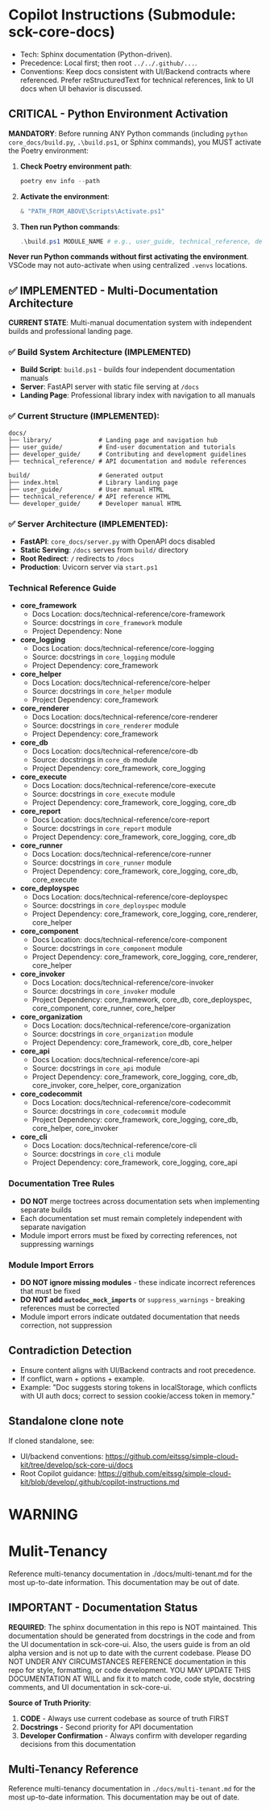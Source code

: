 # Copilot Instructions (Submodule: sck-core-docs)

- Tech: Sphinx documentation (Python-driven).
- Precedence: Local first; then root `../../.github/...`.
- Conventions: Keep docs consistent with UI/Backend contracts where referenced. Prefer reStructuredText for technical references, link to UI docs when UI behavior is discussed.

## CRITICAL - Python Environment Activation

**MANDATORY**: Before running ANY Python commands (including `python core_docs/build.py`, `.\build.ps1`, or Sphinx commands), you MUST activate the Poetry environment:

1. **Check Poetry environment path**:
   ```powershell
   poetry env info --path
   ```

2. **Activate the environment**:
   ```powershell
   & "PATH_FROM_ABOVE\Scripts\Activate.ps1"
   ```
   
3. **Then run Python commands**:
   ```powershell
   .\build.ps1 MODULE_NAME # e.g., user_guide, technical_reference, developer_guide, library, all  
   ```

**Never run Python commands without first activating the environment**. VSCode may not auto-activate when using centralized `.venvs` locations.

## ✅ IMPLEMENTED - Multi-Documentation Architecture

**CURRENT STATE**: Multi-manual documentation system with independent builds and professional landing page.

### ✅ Build System Architecture (IMPLEMENTED)
- **Build Script**: `build.ps1` - builds four independent documentation manuals
- **Server**: FastAPI server with static file serving at `/docs`
- **Landing Page**: Professional library index with navigation to all manuals

### ✅ Current Structure (IMPLEMENTED):
```
docs/
├── library/             # Landing page and navigation hub
├── user_guide/          # End-user documentation and tutorials
├── developer_guide/     # Contributing and development guidelines  
├── technical_reference/ # API documentation and module references

build/                   # Generated output
├── index.html           # Library landing page
├── user_guide/          # User manual HTML
├── technical_reference/ # API reference HTML  
└── developer_guide/     # Developer manual HTML
```

### ✅ Server Architecture (IMPLEMENTED):
- **FastAPI**: `core_docs/server.py` with OpenAPI docs disabled
- **Static Serving**: `/docs` serves from `build/` directory
- **Root Redirect**: `/` redirects to `/docs` 
- **Production**: Uvicorn server via `start.ps1`

### Technical Reference Guide

- **core_framework**
  - Docs Location: docs/technical-reference/core-framework
  - Source: docstrings in `core_framework` module
  - Project Dependency: None
- **core_logging**
  - Docs Location: docs/technical-reference/core-logging
  - Source: docstrings in `core_logging` module
  - Project Dependency: core_framework
- **core_helper**
  - Docs Location: docs/technical-reference/core-helper
  - Source: docstrings in `core_helper` module
  - Project Dependency: core_framework
- **core_renderer**
  - Docs Location: docs/technical-reference/core-renderer
  - Source: docstrings in `core_renderer` module
  - Project Dependency: core_framework
- **core_db**
  - Docs Location: docs/technical-reference/core-db
  - Source: docstrings in `core_db` module
  - Project Dependency: core_framework, core_logging
- **core_execute**
  - Docs Location: docs/technical-reference/core-execute
  - Source: docstrings in `core_execute` module
  - Project Dependency: core_framework, core_logging, core_db
- **core_report**
  - Docs Location: docs/technical-reference/core-report
  - Source: docstrings in `core_report` module
  - Project Dependency: core_framework, core_logging, core_db
- **core_runner**
  - Docs Location: docs/technical-reference/core-runner
  - Source: docstrings in `core_runner` module
  - Project Dependency: core_framework, core_logging, core_db, core_execute
- **core_deployspec**
  - Docs Location: docs/technical-reference/core-deployspec
  - Source: docstrings in `core_deployspec` module
  - Project Dependency: core_framework, core_logging, core_renderer, core_helper
- **core_component**
  - Docs Location: docs/technical-reference/core-component
  - Source: docstrings in `core_component` module
  - Project Dependency: core_framework, core_logging, core_renderer, core_helper
- **core_invoker**
  - Docs Location: docs/technical-reference/core-invoker
  - Source: docstrings in `core_invoker` module
  - Project Dependency: core_framework, core_db, core_deployspec, core_component, core_runner, core_helper
- **core_organization**
  - Docs Location: docs/technical-reference/core-organization
  - Source: docstrings in `core_organization` module
  - Project Dependency: core_framework, core_db, core_helper
- **core_api**
  - Docs Location: docs/technical-reference/core-api
  - Source: docstrings in `core_api` module
  - Project Dependency: core_framework, core_logging, core_db, core_invoker, core_helper, core_organization
- **core_codecommit**
  - Docs Location: docs/technical-reference/core-codecommit
  - Source: docstrings in `core_codecommit` module
  - Project Dependency: core_framework, core_logging, core_db, core_helper, core_invoker
- **core_cli**
  - Docs Location: docs/technical-reference/core-cli
  - Source: docstrings in `core_cli` module
  - Project Dependency: core_framework, core_logging, core_api

### Documentation Tree Rules
- **DO NOT** merge toctrees across documentation sets when implementing separate builds
- Each documentation set must remain completely independent with separate navigation
- Module import errors must be fixed by correcting references, not suppressing warnings

### Module Import Errors
- **DO NOT ignore missing modules** - these indicate incorrect references that must be fixed
- **DO NOT add `autodoc_mock_imports`** or `suppress_warnings` - breaking references must be corrected
- Module import errors indicate outdated documentation that needs correction, not suppression

## Contradiction Detection
- Ensure content aligns with UI/Backend contracts and root precedence.
- If conflict, warn + options + example.
- Example: "Doc suggests storing tokens in localStorage, which conflicts with UI auth docs; correct to session cookie/access token in memory."

## Standalone clone note
If cloned standalone, see:
- UI/backend conventions: https://github.com/eitssg/simple-cloud-kit/tree/develop/sck-core-ui/docs
- Root Copilot guidance: https://github.com/eitssg/simple-cloud-kit/blob/develop/.github/copilot-instructions.md
 
# WARNING

# Mulit-Tenancy

Reference multi-tenancy documentation in ./docs/multi-tenant.md for the most up-to-date information.  This documentation may be out of date.

## IMPORTANT - Documentation Status

**REQUIRED**: The sphinx documentation in this repo is NOT maintained. This documentation should be generated from docstrings in the code and from the UI documentation in sck-core-ui. Also, the users guide is from an old alpha version and is not up to date with the current codebase. Please DO NOT UNDER ANY CIRCUMSTANCES REFERENCE documentation in this repo for style, formatting, or code development. YOU MAY UPDATE THIS DOCUMENTATION AT WILL and fix it to 
match code, code style, docstring comments, and UI documentation in sck-core-ui.

**Source of Truth Priority**:
1. **CODE** - Always use current codebase as source of truth FIRST
2. **Docstrings** - Second priority for API documentation  
3. **Developer Confirmation** - Always confirm with developer regarding decisions from this documentation

## Multi-Tenancy Reference
Reference multi-tenancy documentation in `./docs/multi-tenant.md` for the most up-to-date information. This documentation may be out of date.